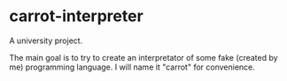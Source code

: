 carrot-interpreter
==================

A university project.

The main goal is to try to create an interpretator of some fake (created by me)
  programming language. I will name it "carrot" for convenience.
